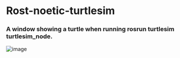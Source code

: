 # Rost-noetic-turtlesim

### A window showing a turtle when running rosrun turtlesim turtlesim_node.
![image](https://github.com/hussein-ak/Ros-noetic-download-steps/assets/173874366/4fd746cf-e95c-48a5-8cfc-81419b5c8ef2)
